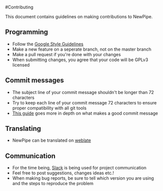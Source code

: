 #Contributing

This document contains guidelines on making contributions to NewPipe.

## Programming

* Follow the [Google Style Guidelines](https://google.github.io/styleguide/javaguide.html)
* Make a new feature on a seperate branch, not on the master branch
* Make a pull request if you're done with your changes
* When submitting changes, you agree that your code will be GPLv3 licensed

## Commit messages

* The subject line of your commit message shouldn't be longer than 72 characters
* Try to keep each line of your commit message 72 characters to ensure proper
 compatibility with all git tools
* [This guide](http://chris.beams.io/posts/git-commit/) goes more in depth on what makes a good commit message

## Translating

* NewPipe can be translated on [weblate](https://hosted.weblate.org/projects/newpipe/strings/)

## Communication

* For the time being, [Slack](http://invite.chschtsch.ml/) is being used for project communication
* Feel free to post suggestions, changes ideas etc.!
* When making bug reports, be sure to tell which version you are using and the steps to reproduce the problem
